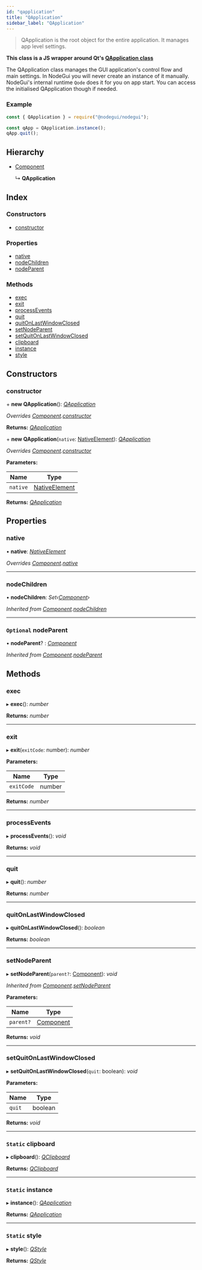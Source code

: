 ```yaml
---
id: "qapplication"
title: "QApplication"
sidebar_label: "QApplication"
---
```


> QApplication is the root object for the entire application. It manages app level settings.

**This class is a JS wrapper around Qt's [QApplication class](https://doc.qt.io/qt-5/qapplication.html)**

The QApplication class manages the GUI application's control flow and main settings. In NodeGui you will never create an instance of it manually. NodeGui's internal runtime `Qode` does it for you on app start. You can access the initialised QApplication though if needed.

### Example

```js
const { QApplication } = require("@nodegui/nodegui");

const qApp = QApplication.instance();
qApp.quit();
```

## Hierarchy

* [Component](component.md)

  ↳ **QApplication**

## Index

### Constructors

* [constructor](qapplication.md#constructor)

### Properties

* [native](qapplication.md#native)
* [nodeChildren](qapplication.md#nodechildren)
* [nodeParent](qapplication.md#optional-nodeparent)

### Methods

* [exec](qapplication.md#exec)
* [exit](qapplication.md#exit)
* [processEvents](qapplication.md#processevents)
* [quit](qapplication.md#quit)
* [quitOnLastWindowClosed](qapplication.md#quitonlastwindowclosed)
* [setNodeParent](qapplication.md#setnodeparent)
* [setQuitOnLastWindowClosed](qapplication.md#setquitonlastwindowclosed)
* [clipboard](qapplication.md#static-clipboard)
* [instance](qapplication.md#static-instance)
* [style](qapplication.md#static-style)

## Constructors

###  constructor

\+ **new QApplication**(): *[QApplication](qapplication.md)*

*Overrides [Component](component.md).[constructor](component.md#constructor)*

**Returns:** *[QApplication](qapplication.md)*

\+ **new QApplication**(`native`: [NativeElement](../globals.md#nativeelement)): *[QApplication](qapplication.md)*

*Overrides [Component](component.md).[constructor](component.md#constructor)*

**Parameters:**

Name | Type |
------ | ------ |
`native` | [NativeElement](../globals.md#nativeelement) |

**Returns:** *[QApplication](qapplication.md)*

## Properties

###  native

• **native**: *[NativeElement](../globals.md#nativeelement)*

*Overrides [Component](component.md).[native](component.md#abstract-native)*

___

###  nodeChildren

• **nodeChildren**: *Set‹[Component](component.md)›*

*Inherited from [Component](component.md).[nodeChildren](component.md#nodechildren)*

___

### `Optional` nodeParent

• **nodeParent**? : *[Component](component.md)*

*Inherited from [Component](component.md).[nodeParent](component.md#optional-nodeparent)*

## Methods

###  exec

▸ **exec**(): *number*

**Returns:** *number*

___

###  exit

▸ **exit**(`exitCode`: number): *number*

**Parameters:**

Name | Type |
------ | ------ |
`exitCode` | number |

**Returns:** *number*

___

###  processEvents

▸ **processEvents**(): *void*

**Returns:** *void*

___

###  quit

▸ **quit**(): *number*

**Returns:** *number*

___

###  quitOnLastWindowClosed

▸ **quitOnLastWindowClosed**(): *boolean*

**Returns:** *boolean*

___

###  setNodeParent

▸ **setNodeParent**(`parent?`: [Component](component.md)): *void*

*Inherited from [Component](component.md).[setNodeParent](component.md#setnodeparent)*

**Parameters:**

Name | Type |
------ | ------ |
`parent?` | [Component](component.md) |

**Returns:** *void*

___

###  setQuitOnLastWindowClosed

▸ **setQuitOnLastWindowClosed**(`quit`: boolean): *void*

**Parameters:**

Name | Type |
------ | ------ |
`quit` | boolean |

**Returns:** *void*

___

### `Static` clipboard

▸ **clipboard**(): *[QClipboard](qclipboard.md)*

**Returns:** *[QClipboard](qclipboard.md)*

___

### `Static` instance

▸ **instance**(): *[QApplication](qapplication.md)*

**Returns:** *[QApplication](qapplication.md)*

___

### `Static` style

▸ **style**(): *[QStyle](qstyle.md)*

**Returns:** *[QStyle](qstyle.md)*
